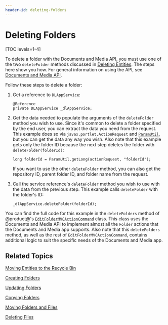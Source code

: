```yaml
---
header-id: deleting-folders
---
```


# Deleting Folders

[TOC levels=1-4]

To delete a folder with the Documents and Media API, you must use one of the two 
`deleteFolder` methods discussed in 
[Deleting Entities](/docs/7-2/frameworks/-/knowledge_base/frameworks/deleting-entities). 
The steps here show you how. For general information on using the API, see 
[Documents and Media API](/docs/7-2/frameworks/-/knowledge_base/frameworks/documents-and-media-api). 

Follow these steps to delete a folder: 

1.  Get a reference to `DLAppService`: 

        @Reference
        private DLAppService _dlAppService;

2.  Get the data needed to populate the arguments of the `deleteFolder` method 
    you wish to use. Since it's common to delete a folder specified by the end 
    user, you can extract the data you need from the request. This example does 
    so via `javax.portlet.ActionRequest` and 
    [`ParamUtil`](@platform-ref@/7.2-latest/javadocs/portal-kernel/com/liferay/portal/kernel/util/ParamUtil.html), 
    but you can get the data any way you wish. Also note that this example gets 
    only the folder ID because the next step deletes the folder with 
    `deleteFolder(folderId)`: 

        long folderId = ParamUtil.getLong(actionRequest, "folderId");

    If you want to use the other `deleteFolder` method, you can also get the 
    repository ID, parent folder ID, and folder name from the request. 

3.  Call the service reference's `deleteFolder` method you wish to use with the 
    data from the previous step. This example calls `deleteFolder` with the 
    folder's ID: 

        _dlAppService.deleteFolder(folderId);

You can find the full code for this example in the `deleteFolders` method of 
@product@'s 
[`EditFolderMVCActionCommand`](https://github.com/liferay/liferay-portal/blob/master/modules/apps/document-library/document-library-web/src/main/java/com/liferay/document/library/web/internal/portlet/action/EditFolderMVCActionCommand.java) 
class. This class uses the Documents and Media API to implement almost all the 
`Folder` actions that the Documents and Media app supports. Also note that this 
`deleteFolders` method, as well as the rest of `EditFolderMVCActionCommand`, 
contains additional logic to suit the specific needs of the Documents and Media 
app. 

## Related Topics

[Moving Entities to the Recycle Bin](/docs/7-2/frameworks/-/knowledge_base/frameworks/moving-entities-to-the-recycle-bin)

[Creating Folders](/docs/7-2/frameworks/-/knowledge_base/frameworks/creating-folders)

[Updating Folders](/docs/7-2/frameworks/-/knowledge_base/frameworks/updating-folders)

[Copying Folders](/docs/7-2/frameworks/-/knowledge_base/frameworks/copying-folders)

[Moving Folders and Files](/docs/7-2/frameworks/-/knowledge_base/frameworks/moving-folders-and-files)

[Deleting Files](/docs/7-2/frameworks/-/knowledge_base/frameworks/deleting-files)
